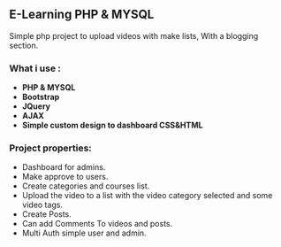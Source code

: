 ## E-Learning PHP & MYSQL

Simple php project to upload videos with make lists, With a blogging section.

### What i use :
- **PHP & MYSQL**
- **Bootstrap**
- **JQuery**
- **AJAX**
- **Simple custom design to dashboard CSS&HTML**

### Project properties:
- Dashboard for admins.
- Make approve to users.
- Create categories and courses list.
- Upload the video to a list with the video category selected and some video tags.
- Create Posts.
- Can add Comments To videos and posts.
- Multi Auth simple user and admin.
